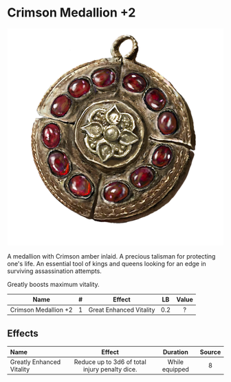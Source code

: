 # Crimson Medallion +2

![Copyrighted Image](CrimsonMedallion+2.png)



A medallion with Crimson amber inlaid. A precious talisman for protecting one's life. An essential tool of kings and queens looking for an edge in surviving assassination attempts.

Greatly boosts maximum vitality.



|         Name         | # |         Effect         | LB | Value |
| :------------------: | :-: | :---------------------: | :-: | :---: |
| Crimson Medallion +2 | 1 | Great Enhanced Vitality | 0.2 |   ?   |

## Effects

| Name                      |                     Effect                     |    Duration    | Source |
| :------------------------ | :--------------------------------------------: | :------------: | :-----------: |
| Greatly Enhanced Vitality | Reduce up to 3d6 of total injury penalty dice. | While equipped |       8       |
